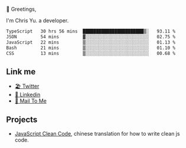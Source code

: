 👋 Greetings, 

I'm Chris Yu. a developer. 


<!--START_SECTION:waka-->

```txt
TypeScript   30 hrs 56 mins  ███████████████████████▒░   93.11 %
JSON         54 mins         ▓░░░░░░░░░░░░░░░░░░░░░░░░   02.75 %
JavaScript   22 mins         ▒░░░░░░░░░░░░░░░░░░░░░░░░   01.13 %
Bash         21 mins         ▒░░░░░░░░░░░░░░░░░░░░░░░░   01.10 %
CSS          13 mins         ▒░░░░░░░░░░░░░░░░░░░░░░░░   00.68 %
```

<!--END_SECTION:waka-->

## Link me

- [🏖️ Twitter](https://twitter.com/yuetong3yu)
- [🧳 Linkedin](https://www.linkedin.com/in/yuetong3yu)
- [📧 Mail To Me](mailto:yuetong3yu@gmail.com)


## Projects 

- [JavaScript Clean Code](https://js-clean-code-cn.vercel.app/), chinese translation for how to write clean js code.
